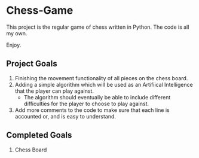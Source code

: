 # Chess-Game

This project is the regular game of chess written in Python.
The code is all my own.

Enjoy.

## Project Goals
1) Finishing the movement functionality of all pieces on the chess board.
2) Adding a simple algorithm which will be used as an Artifiical Intelligence that the player can play against. 
   - The algorithm should eventually be able to include different difficulties for the player to choose to play against.
3) Add more comments to the code to make sure that each line is accounted or, and is easy to understand. 

## Completed Goals
1) Chess Board
